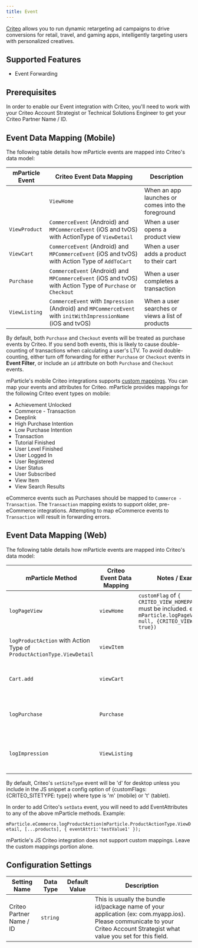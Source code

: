 ```yaml
---
title: Event
---
```


[Criteo](http://www.criteo.com) allows you to run dynamic retargeting ad campaigns to drive conversions for retail, travel, and gaming apps, intelligently targeting users with personalized creatives.

## Supported Features

* Event Forwarding

## Prerequisites

In order to enable our Event integration with Criteo, you'll need to work with your Criteo Account Strategist or Technical Solutions Engineer to get your Criteo Partner Name / ID.

## Event Data Mapping (Mobile)

The following table details how mParticle events are mapped into Criteo's data model:

 mParticle Event |Criteo Event Data Mapping | Description|
| --- | --- | --- |
 | | `ViewHome`| When an app launches or comes into the foreground|
 `ViewProduct` | `CommerceEvent` (Android) and `MPCommerceEvent` (iOS and tvOS) with ActionType of `ViewDetail` | When a user opens a product view
`ViewCart` | `CommerceEvent` (Android) and `MPCommerceEvent` (iOS and tvOS) with Action Type of `AddToCart` | When a user adds a product to their cart
`Purchase` | `CommerceEvent` (Android) and `MPCommerceEvent` (iOS and tvOS) with Action Type of `Purchase` or `Checkout` | When a user completes a transaction 
 `ViewListing` | `CommerceEvent` with `Impression` (Android) and `MPCommerceEvent` with `initWithImpressionName` (iOS and tvOS) |When a user searches or views a list of products

<aside>By default, both <code>Purchase</code> and <code>Checkout</code> events will be treated as purchase events by Criteo. If you send both events, this is likely to cause double-counting of transactions when calculating a user's LTV. To avoid double-counting, either turn off forwarding for either <code>Purchase</code> or <code>Checkout</code> events in <strong>Event Filter</strong>, or include an <code>id</code> attribute on both <code>Purchase</code> and <code>Checkout</code> events.</aside>

mParticle's mobile Criteo integrations supports [custom mappings](/platform-guide/connections/#custom-mappings). You can map your events and attributes for Criteo. mParticle provides mappings for the following Criteo event types on mobile:

* Achievement Unlocked
* Commerce - Transaction
* Deeplink
* High Purchase Intention
* Low Purchase Intention
* Transaction
* Tutorial Finished
* User Level Finished
* User Logged In
* User Registered
* User Status
* User Subscribed
* View Item
* View Search Results

<aside> eCommerce events such as Purchases should be mapped to <code>Commerce - Transaction</code>. The <code>Transaction</code> mapping exists to support older, pre-eCommerce integrations. Attempting to map eCommerce events to <code>Transaction</code> will result in forwarding errors.</aside>

## Event Data Mapping (Web)

The following table details how mParticle events are mapped into Criteo's data model:

 mParticle Method | Criteo Event Data Mapping | Notes / Examples |Description |
| --- | --- | --- | --- |
 `logPageView` | `viewHome` | `customFlag` of  `{ CRITEO_VIEW_HOMEPAGE: true }` must be included. ex. `mParticle.logPageView('test', null, {CRITEO_VIEW_HOMEPAGE: true})`|When logging a homepage view |
 `logProductAction` with Action Type of `ProductActionType.ViewDetail` | `viewItem` | |When a user opens a product view |
 `Cart.add` | `viewCart` | |When a user adds a product to their cart |
 `logPurchase` | `Purchase` | | When a user completes a transaction |
 `logImpression` | `ViewListing` | |When a user searches or views a list of products |

By default, Criteo's `setSiteType` event will be 'd' for desktop unless you include in the JS snippet a config option of {customFlags: {CRITEO_SITETYPE: type}} where type is 'm' (mobile) or 't' (tablet).

In order to add Criteo's `setData` event, you will need to add EventAttributes to any of the above mParticle methods. Example:

`mParticle.eCommerce.logProductAction(mParticle.ProductActionType.ViewDetail, [...products], { eventAttr1:'testValue1' });`

mParticle's JS Criteo integration does not support custom mappings. Leave the custom mappings portion alone.

## Configuration Settings

Setting Name| Data Type | Default Value | Description
|---|---|---|---
Criteo Partner Name / ID | `string` | | This is usually the bundle id/package name of your application (ex: com.myapp.ios). Please communicate to your Criteo Account Strategist what value you set for this field.
